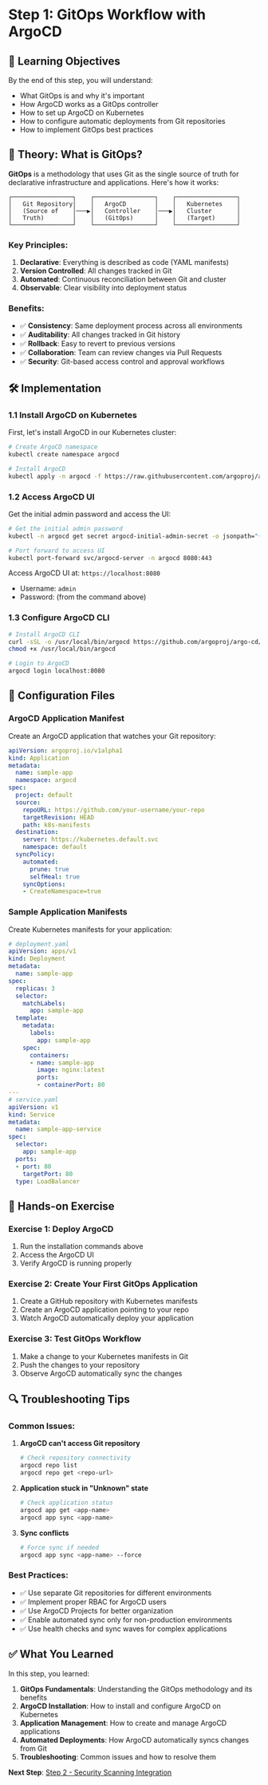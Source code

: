 # Step 1: GitOps Workflow with ArgoCD

## 🎯 Learning Objectives

By the end of this step, you will understand:
- What GitOps is and why it's important
- How ArgoCD works as a GitOps controller
- How to set up ArgoCD on Kubernetes
- How to configure automatic deployments from Git repositories
- How to implement GitOps best practices

## 🧠 Theory: What is GitOps?

**GitOps** is a methodology that uses Git as the single source of truth for declarative infrastructure and applications. Here's how it works:

```
┌─────────────────┐    ┌─────────────────┐    ┌─────────────────┐
│   Git Repository│    │   ArgoCD        │    │   Kubernetes    │
│   (Source of    │───▶│   Controller    │───▶│   Cluster       │
│   Truth)        │    │   (GitOps)      │    │   (Target)      │
└─────────────────┘    └─────────────────┘    └─────────────────┘
```

### Key Principles:
1. **Declarative**: Everything is described as code (YAML manifests)
2. **Version Controlled**: All changes tracked in Git
3. **Automated**: Continuous reconciliation between Git and cluster
4. **Observable**: Clear visibility into deployment status

### Benefits:
- ✅ **Consistency**: Same deployment process across all environments
- ✅ **Auditability**: All changes tracked in Git history
- ✅ **Rollback**: Easy to revert to previous versions
- ✅ **Collaboration**: Team can review changes via Pull Requests
- ✅ **Security**: Git-based access control and approval workflows

## 🛠️ Implementation

### 1.1 Install ArgoCD on Kubernetes

First, let's install ArgoCD in our Kubernetes cluster:

```bash
# Create ArgoCD namespace
kubectl create namespace argocd

# Install ArgoCD
kubectl apply -n argocd -f https://raw.githubusercontent.com/argoproj/argo-cd/stable/manifests/install.yaml
```

### 1.2 Access ArgoCD UI

Get the initial admin password and access the UI:

```bash
# Get the initial admin password
kubectl -n argocd get secret argocd-initial-admin-secret -o jsonpath="{.data.password}" | base64 -d

# Port forward to access UI
kubectl port-forward svc/argocd-server -n argocd 8080:443
```

Access ArgoCD UI at: `https://localhost:8080`
- Username: `admin`
- Password: (from the command above)

### 1.3 Configure ArgoCD CLI

```bash
# Install ArgoCD CLI
curl -sSL -o /usr/local/bin/argocd https://github.com/argoproj/argo-cd/releases/latest/download/argocd-linux-amd64
chmod +x /usr/local/bin/argocd

# Login to ArgoCD
argocd login localhost:8080
```

## 🔧 Configuration Files

### ArgoCD Application Manifest

Create an ArgoCD application that watches your Git repository:

```yaml
apiVersion: argoproj.io/v1alpha1
kind: Application
metadata:
  name: sample-app
  namespace: argocd
spec:
  project: default
  source:
    repoURL: https://github.com/your-username/your-repo
    targetRevision: HEAD
    path: k8s-manifests
  destination:
    server: https://kubernetes.default.svc
    namespace: default
  syncPolicy:
    automated:
      prune: true
      selfHeal: true
    syncOptions:
    - CreateNamespace=true
```

### Sample Application Manifests

Create Kubernetes manifests for your application:

```yaml
# deployment.yaml
apiVersion: apps/v1
kind: Deployment
metadata:
  name: sample-app
spec:
  replicas: 3
  selector:
    matchLabels:
      app: sample-app
  template:
    metadata:
      labels:
        app: sample-app
    spec:
      containers:
      - name: sample-app
        image: nginx:latest
        ports:
        - containerPort: 80
---
# service.yaml
apiVersion: v1
kind: Service
metadata:
  name: sample-app-service
spec:
  selector:
    app: sample-app
  ports:
  - port: 80
    targetPort: 80
  type: LoadBalancer
```

## 🚀 Hands-on Exercise

### Exercise 1: Deploy ArgoCD
1. Run the installation commands above
2. Access the ArgoCD UI
3. Verify ArgoCD is running properly

### Exercise 2: Create Your First GitOps Application
1. Create a GitHub repository with Kubernetes manifests
2. Create an ArgoCD application pointing to your repo
3. Watch ArgoCD automatically deploy your application

### Exercise 3: Test GitOps Workflow
1. Make a change to your Kubernetes manifests in Git
2. Push the changes to your repository
3. Observe ArgoCD automatically sync the changes

## 🔍 Troubleshooting Tips

### Common Issues:

1. **ArgoCD can't access Git repository**
   ```bash
   # Check repository connectivity
   argocd repo list
   argocd repo get <repo-url>
   ```

2. **Application stuck in "Unknown" state**
   ```bash
   # Check application status
   argocd app get <app-name>
   argocd app sync <app-name>
   ```

3. **Sync conflicts**
   ```bash
   # Force sync if needed
   argocd app sync <app-name> --force
   ```

### Best Practices:

- ✅ Use separate Git repositories for different environments
- ✅ Implement proper RBAC for ArgoCD users
- ✅ Use ArgoCD Projects for better organization
- ✅ Enable automated sync only for non-production environments
- ✅ Use health checks and sync waves for complex applications

## ✅ What You Learned

In this step, you learned:

1. **GitOps Fundamentals**: Understanding the GitOps methodology and its benefits
2. **ArgoCD Installation**: How to install and configure ArgoCD on Kubernetes
3. **Application Management**: How to create and manage ArgoCD applications
4. **Automated Deployments**: How ArgoCD automatically syncs changes from Git
5. **Troubleshooting**: Common issues and how to resolve them

**Next Step**: [Step 2 - Security Scanning Integration](./step2-security-scanning.md)
